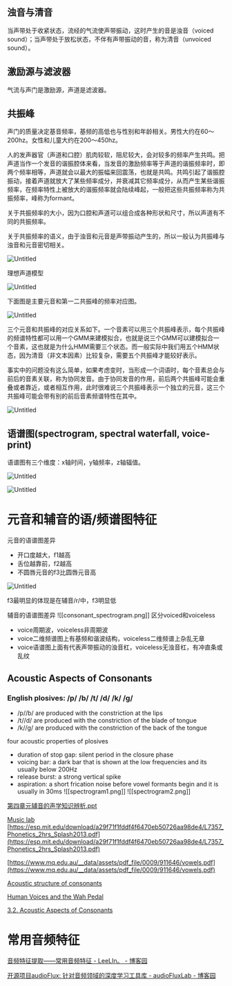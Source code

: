 
## 浊音与清音

当声带处于收紧状态，流经的气流使声带振动，这时产生的音是浊音（voiced sound）；当声带处于放松状态，不伴有声带振动的音，称为清音（unvoiced sound）。

## 激励源与滤波器

气流与声门是激励源，声道是滤波器。

## 共振峰

声门的质量决定基音频率，基频的高低也与性别和年龄相关。男性大约在60～200hz。女性和儿童大约在200～450hz。

人的发声器官（声道和口腔）肌肉较软，阻尼较大，会对较多的频率产生共鸣。把声道当作一个发音的谐振腔体来看，当发音的激励频率等于声道的谐振频率时，即两个频率相等，声道就会以最大的振幅来回震荡，也就是共鸣。共鸣引起了谐振腔振动，接着声道就放大了某些频率成分，并衰减其它频率成分，从而产生某些谐振频率，在频率特性上被放大的谐振频率就会陆续峰起，一般把这些共振频率称为共振频率，峰称为formant。

关于共振频率的大小，因为口腔和声道可以组合成各种形状和尺寸，所以声道有不同的共振频率。

关于共振频率的语义，由于浊音和元音是声带振动产生的，所以一般认为共振峰与浊音和元音密切相关。

![Untitled](docs/Linguistics_Notes/asset/Untitled.png)

理想声道模型

![Untitled](docs/Linguistics_Notes/asset/Untitled%201.png)

下面图是主要元音和第一二共振峰的频率对应图。

![Untitled](docs/Linguistics_Notes/asset/Untitled%202.png)

三个元音和共振峰的对应关系如下。一个音素可以用三个共振峰表示，每个共振峰的频谱特性都可以用一个GMM来建模拟合，也就是说三个GMM可以建模拟合一个音素，这也就是为什么HMM需要三个状态。而一般实际中我们用五个HMM状态，因为清音（非文本因素）比较复杂，需要五个共振峰才能较好表示。

事实中的问题没有这么简单，如果考虑变时，当形成一个词语时，每个音素总会与前后的音素关联，称为协同发音。由于协同发音的作用，前后两个共振峰可能会重叠或者靠近，或者相互作用，此时很难说三个共振峰表示一个独立的元音，这三个共振峰可能会带有别的前后音素频谱特性在其中。

![Untitled](docs/Linguistics_Notes/asset/Untitled%203.png)

## 语谱图(spectrogram, spectral waterfall, voice-print)

语谱图有三个维度：x轴时间，y轴频率，z轴辐值。

![Untitled](docs/Linguistics_Notes/asset/Untitled%204.png)

![Untitled](docs/Linguistics_Notes/asset/Untitled%205.png)

# 元音和辅音的语/频谱图特征

元音的语谱图差异

- 开口度越大，f1越高
- 舌位越靠前，f2越高
- 不圆唇元音的f3比圆唇元音高

![Untitled](Linguistics_Notes/asset/Untitled%206.png)

f3最明显的体现是在辅音/r/中，f3明显低

辅音的语谱图差异
![[consonant_spectrogram.png]]
区分voiced和voiceless

- voice周期波，voiceless非周期波
- voice二维频谱图上有基频和谐波结构，voiceless二维频谱上杂乱无章
- voice语谱图上面有代表声带振动的浊音杠，voiceless无浊音杠，有冲直条或乱纹

## Acoustic Aspects of Consonants

### English plosives: /p/ /b/ /t/ /d/ /k/ /g/

- /p//b/ are produced with the constriction at the lips
- /t//d/ are produced with the constriction of the blade of tongue
- /k//g/ are produced with the constriction of the back of the tongue

four acoustic properties of plosives

- duration of stop gap: silent period in the closure phase
- voicing bar: a dark bar that is shown at the low frequencies and its usually below 200Hz
- release burst: a strong vertical spike
- aspiration: a short frication noise before vowel formants begin and it is usually in 30ms
![[spectrogram1.png]]
![[spectrogram2.png]]


[第四章元辅音的声学知识辨析.ppt](https://max.book118.com/html/2017/0618/116388050.shtm)

[Music lab](https://musiclab.chromeexperiments.com/Spectrogram/)
[https://esp.mit.edu/download/a29f71f1fddf4f6470eb50726aa98de4/L7357_Phonetics_2hrs_Splash2013.pdf](https://esp.mit.edu/download/a29f71f1fddf4f6470eb50726aa98de4/L7357_Phonetics_2hrs_Splash2013.pdf)

[https://www.mq.edu.au/__data/assets/pdf_file/0009/911646/vowels.pdf](https://www.mq.edu.au/__data/assets/pdf_file/0009/911646/vowels.pdf)

[Acoustic structure of consonants](http://www.phon.ox.ac.uk/jcoleman/consonant_acoustics.htm)

[Human Voices and the Wah Pedal](http://www.geofex.com/Article_Folders/wahpedl/voicewah.htm)

[3.2. Acoustic Aspects of Consonants](https://corpus.eduhk.hk/english_pronunciation/index.php/3-2-acoustic-aspects-of-consonants/)

# 常用音频特征

[音频特征提取——常用音频特征 - LeeLIn。 - 博客园](https://www.cnblogs.com/xingshansi/p/6815217.html)

[开源项目audioFlux: 针对音频领域的深度学习工具库 - audioFluxLab - 博客园](https://www.cnblogs.com/audioflux/p/17302316.html)
